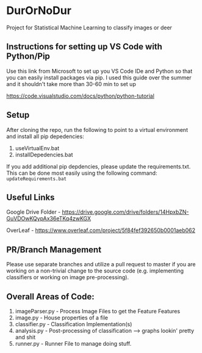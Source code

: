 # DurOrNoDur
Project for Statistical Machine Learning to classify images or deer

## Instructions for setting up VS Code with Python/Pip
Use this link from Microsoft to set up you VS Code IDe and Python so that you can easily install packages via pip. I used this guide over the summer and it shouldn't take more than 30-60 min to set up 

https://code.visualstudio.com/docs/python/python-tutorial

## Setup
After cloning the repo, run the following to point to a virtual environment and install all pip depedencies:
1. useVirtualEnv.bat
2. installDepedencies.bat

If you add additional pip depdencies, please update the requirements.txt. This can be done most easily using the following command:
`updateRequirements.bat`

## Useful Links
Google Drive Folder - https://drive.google.com/drive/folders/14HpxbZN-GuVDOwKQypAx36eTKq4zwKGX

OverLeaf - https://www.overleaf.com/project/5f84fef392650b0001aeb062

## PR/Branch Management
Please use separate branches and utilize a pull request to master if you are working on a non-trivial change to the source code (e.g. implementing classifiers or working on image pre-processing).

## Overall Areas of Code:
1. imageParser.py - Process Image Files to get the Feature Features 
2. image.py - House properties of a file
3. classifier.py - Classification Implementation(s)
4. analysis.py - Post-processing of classification --> graphs lookin' pretty and shit
5. runner.py - Runner File to manage doing stuff.
